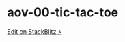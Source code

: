 # aov-00-tic-tac-toe

[Edit on StackBlitz ⚡️](https://stackblitz.com/edit/aov-2022-pilot-puzzle-mswsu6)
